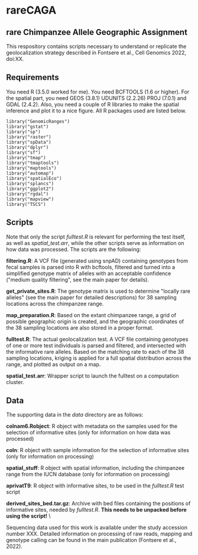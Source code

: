 # rareCAGA
## rare Chimpanzee Allele Geographic Assignment

This respository contains scripts necessary to understand or replicate the geolocalization strategy described in Fontsere et al., Cell Genomics 2022, doi:XX.

## Requirements
You need R (3.5.0 worked for me). You need BCFTOOLS (1.6 or higher). For the spatial part, you need GEOS (3.8.1) UDUNITS (2.2.26) PROJ (7.0.1) and GDAL (2.4.2). Also, you need a couple of R libraries to make the spatial inference and plot it to a nice figure. All R packages used are listed below.
```
library("GenomicRanges")
library("gstat")
library("sp")
library("raster")
library("spData")
library("dplyr")
library("sf")
library("tmap")
library("tmaptools")
library("maptools")
library("automap")
library("spatialEco")
library("splancs")
library("ggplot2")
library("rgdal")
library("mapview")
library("TSCS")
```


## Scripts
Note that only the script *fulltest.R* is relevant for performing the test itself, as well as *spatial_test.arr*, while the other scripts serve as information on how data was processed.
The scripts are the following:

<b>filtering.R</b>: A VCF file (generated using snpAD) containing genotypes from fecal samples is parsed into R with bcftools, filtered and turned into a simplified genotype matrix of alleles with an acceptable confidence ("medium quality filtering", see the main paper for details).

<b>get_private_sites.R</b>: The genotype matrix is used to determine "locally rare alleles" (see the main paper for detailed descriptions) for 38 sampling locations across the chimpanzee range.

<b>map_preparation.R</b>: Based on the extant chimpanzee range, a grid of possible geographic origin is created, and the geographic coordinates of the 38 sampling locations are also stored in a proper format.

<b>fulltest.R</b>: The actual geolocalization test. A VCF file containing genotypes of one or more test individuals is parsed and filtered, and intersected with the informative rare alleles. Based on the matching rate to each of the 38 sampling locations, kriging is applied for a full spatial distribution across the range, and plotted as output on a map.

<b>spatial_test.arr</b>: Wrapper script to launch the fulltest on a computation cluster.


## Data
The supporting data in the *data* directory are as follows:

<b>colnam6.Robject</b>: R object with metadata on the samples used for the selection of informative sites (only for information on how data was processed)

<b>coln</b>: R object with sample information for the selection of informative sites (only for information on processing)

<b>spatial_stuff</b>: R object with spatial information, including the chimpanzee range from the IUCN database (only for information on processing)

<b>aprivatT9</b>: R object with informative sites, to be used in the *fulltest.R* test script

<b>derived_sites_bed.tar.gz</b>: Archive with bed files containing the positions of informative sites, needed by *fulltest.R*. <b>This needs to be unpacked before using the script!</b>
\

Sequencing data used for this work is available under the study accession number XXX. Detailed information on processing of raw reads, mapping and genotype calling can be found in the main publication (Fontsere et al., 2022).
